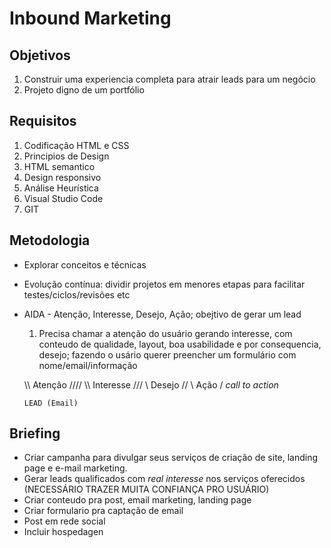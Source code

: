 # Inbound Marketing

 ## Objetivos
  1. Construir uma experiencia completa para atrair leads para um negócio
  2. Projeto digno de um portfólio

 ## Requisitos
  1. Codificação HTML e CSS 
  2. Principios de Design
  3. HTML semantico 
  4. Design responsivo
  5. Análise Heurística
  6. Visual Studio Code
  7. GIT 

 ## Metodologia 
  - Explorar conceitos e técnicas 
  - Evolução contínua: dividir projetos em menores etapas para facilitar testes/ciclos/revisões etc
  - AIDA - Atenção, Interesse, Desejo, Ação; obejtivo de gerar um lead
    1. Precisa chamar a atenção do usuário gerando interesse, com conteudo de qualidade, layout, boa usabilidade e por consequencia, desejo; fazendo o usário querer preencher um formulário com nome/email/informação

    \\\\    Atenção    ////
      \\\  Interesse  ///
        \\  Desejo   //
          \  Ação   /       *call to action*
        
        LEAD (Email)

 ## Briefing
  - Criar campanha para divulgar seus serviços de criação de site, landing page e e-mail marketing.
  - Gerar leads qualificados com *real interesse* nos serviços oferecidos (NECESSÁRIO TRAZER MUITA CONFIANÇA PRO USUÁRIO)
  - Criar conteudo pra post, email marketing, landing page
  - Criar formulario pra captação de email
  - Post em rede social 
  - Incluir hospedagen